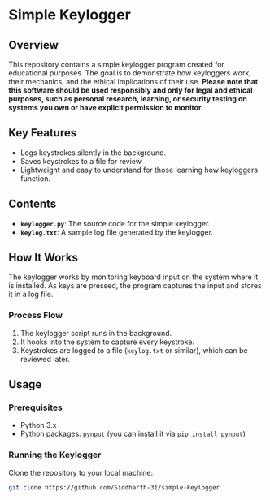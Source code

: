 # Simple Keylogger

## Overview
This repository contains a simple keylogger program created for educational purposes. The goal is to demonstrate how keyloggers work, their mechanics, and the ethical implications of their use. **Please note that this software should be used responsibly and only for legal and ethical purposes, such as personal research, learning, or security testing on systems you own or have explicit permission to monitor.**

## Key Features
- Logs keystrokes silently in the background.
- Saves keystrokes to a file for review.
- Lightweight and easy to understand for those learning how keyloggers function.

## Contents
- **`keylogger.py`**: The source code for the simple keylogger.
- **`keylog.txt`**: A sample log file generated by the keylogger.

## How It Works
The keylogger works by monitoring keyboard input on the system where it is installed. As keys are pressed, the program captures the input and stores it in a log file.

### Process Flow
1. The keylogger script runs in the background.
2. It hooks into the system to capture every keystroke.
3. Keystrokes are logged to a file (`keylog.txt` or similar), which can be reviewed later.

## Usage

### Prerequisites
- Python 3.x
- Python packages: `pynput` (you can install it via `pip install pynput`)

### Running the Keylogger
Clone the repository to your local machine:
   ```bash
   git clone https://github.com/Siddharth-31/simple-keylogger
